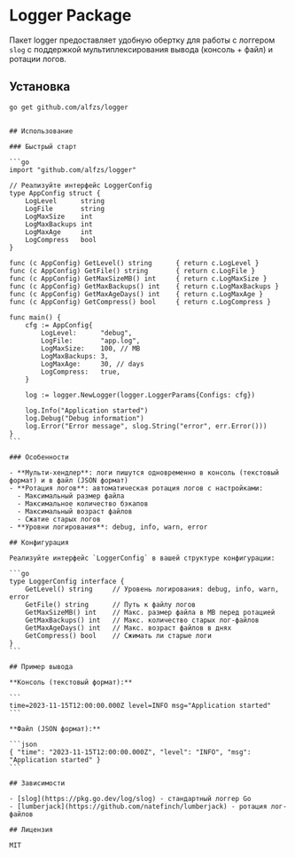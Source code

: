 # Logger Package

Пакет logger предоставляет удобную обертку для работы с логгером `slog` с поддержкой мультиплексирования вывода (консоль + файл) и ротации логов.

## Установка

```bash
go get github.com/alfzs/logger
```

````

## Использование

### Быстрый старт

```go
import "github.com/alfzs/logger"

// Реализуйте интерфейс LoggerConfig
type AppConfig struct {
    LogLevel      string
    LogFile       string
    LogMaxSize    int
    LogMaxBackups int
    LogMaxAge     int
    LogCompress   bool
}

func (c AppConfig) GetLevel() string      { return c.LogLevel }
func (c AppConfig) GetFile() string       { return c.LogFile }
func (c AppConfig) GetMaxSizeMB() int     { return c.LogMaxSize }
func (c AppConfig) GetMaxBackups() int    { return c.LogMaxBackups }
func (c AppConfig) GetMaxAgeDays() int    { return c.LogMaxAge }
func (c AppConfig) GetCompress() bool     { return c.LogCompress }

func main() {
    cfg := AppConfig{
        LogLevel:      "debug",
        LogFile:       "app.log",
        LogMaxSize:    100, // MB
        LogMaxBackups: 3,
        LogMaxAge:     30, // days
        LogCompress:   true,
    }

    log := logger.NewLogger(logger.LoggerParams{Configs: cfg})

    log.Info("Application started")
    log.Debug("Debug information")
    log.Error("Error message", slog.String("error", err.Error()))
}
```

### Особенности

- **Мульти-хендлер**: логи пишутся одновременно в консоль (текстовый формат) и в файл (JSON формат)
- **Ротация логов**: автоматическая ротация логов с настройками:
  - Максимальный размер файла
  - Максимальное количество бэкапов
  - Максимальный возраст файлов
  - Сжатие старых логов
- **Уровни логирования**: debug, info, warn, error

## Конфигурация

Реализуйте интерфейс `LoggerConfig` в вашей структуре конфигурации:

```go
type LoggerConfig interface {
    GetLevel() string     // Уровень логирования: debug, info, warn, error
    GetFile() string      // Путь к файлу логов
    GetMaxSizeMB() int    // Макс. размер файла в MB перед ротацией
    GetMaxBackups() int   // Макс. количество старых лог-файлов
    GetMaxAgeDays() int   // Макс. возраст файлов в днях
    GetCompress() bool    // Сжимать ли старые логи
}
```

## Пример вывода

**Консоль (текстовый формат):**

```
time=2023-11-15T12:00:00.000Z level=INFO msg="Application started"
```

**Файл (JSON формат):**

```json
{ "time": "2023-11-15T12:00:00.000Z", "level": "INFO", "msg": "Application started" }
```

## Зависимости

- [slog](https://pkg.go.dev/log/slog) - стандартный логгер Go
- [lumberjack](https://github.com/natefinch/lumberjack) - ротация лог-файлов

## Лицензия

MIT
````
